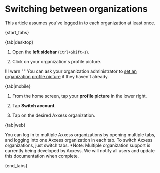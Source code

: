 # Switching between organizations

This article assumes you've [logged in](/help/logging-in) to each organization at least once.

{start_tabs}

{tab|desktop}

1. Open the **left sidebar** (`Ctrl+Shift+s`).

1. Click on your organization's profile picture.

!!! warn ""
    You can ask your organization administrator to
    [set an organization profile picture](/help/create-your-organization-profile)
    if they haven't already.

{tab|mobile}

1. From the home screen, tap your **profile picture** in the lower right.

1. Tap **Switch account**.

1. Tap on the desired Axxess organization.

{tab|web}

You can log in to multiple Axxess organizations by opening multiple tabs, and
logging into one Axxess organization in each tab. To switch Axxess organizations,
just switch tabs.  *Note:  Multiple organization support is currently being
developed by Axxess.  We will notify all users and update this documentation
when complete.

{end_tabs}

